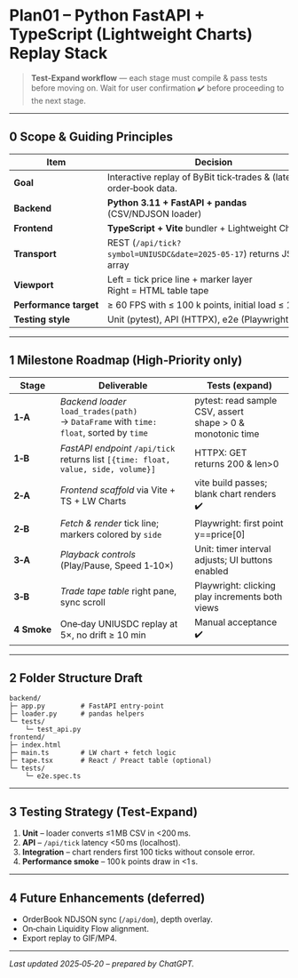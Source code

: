 # Plan01 – Python FastAPI + TypeScript (Lightweight Charts) Replay Stack

> **Test‑Expand workflow** — each stage must compile & pass tests before moving on. Wait for user confirmation ✔️ before proceeding to the next stage.

---

## 0 Scope & Guiding Principles

| Item                   | Decision                                                             |
| ---------------------- | -------------------------------------------------------------------- |
| **Goal**               | Interactive replay of ByBit tick‑trades & (later) order‑book data.   |
| **Backend**            | **Python 3.11 + FastAPI + pandas** (CSV/NDJSON loader)               |
| **Frontend**           | **TypeScript + Vite** bundler + Lightweight Charts v4                |
| **Transport**          | REST (`/api/tick?symbol=UNIUSDC&date=2025‑05‑17`) returns JSON array |
| **Viewport**           | Left = tick price line + marker layer<br>Right = HTML table tape     |
| **Performance target** | ≥ 60 FPS with ≤ 100 k points, initial load ≤ 1 s                     |
| **Testing style**      | Unit (pytest), API (HTTPX), e2e (Playwright)                         |

---

## 1 Milestone Roadmap (High‑Priority only)

| Stage       | Deliverable                                                                                | Tests (expand)                                             |
| ----------- | ------------------------------------------------------------------------------------------ | ---------------------------------------------------------- |
| **1‑A**     | *Backend loader*<br>`load_trades(path)` → `DataFrame` with `time: float`, sorted by `time` | pytest: read sample CSV, assert shape > 0 & monotonic time |
| **1‑B**     | *FastAPI endpoint* `/api/tick` returns list `[{time: float, value, side, volume}]`         | HTTPX: GET returns 200 & len>0                             |
| **2‑A**     | *Frontend scaffold* via Vite + TS + LW Charts                                              | vite build passes; blank chart renders ✔️                  |
| **2‑B**     | *Fetch & render* tick line; markers colored by `side`                                      | Playwright: first point y==price\[0]                       |
| **3‑A**     | *Playback controls* (Play/Pause, Speed 1‑10×)                                              | Unit: timer interval adjusts; UI buttons enabled           |
| **3‑B**     | *Trade tape table* right pane, sync scroll                                                 | Playwright: clicking play increments both views            |
| **4 Smoke** | One‑day UNIUSDC replay at 5×, no drift ≥ 10 min                                            | Manual acceptance ✔️                                       |

---

## 2 Folder Structure Draft

```
backend/
├─ app.py         # FastAPI entry‑point
├─ loader.py      # pandas helpers
└─ tests/
    └─ test_api.py
frontend/
├─ index.html
├─ main.ts        # LW chart + fetch logic
├─ tape.tsx       # React / Preact table (optional)
└─ tests/
    └─ e2e.spec.ts
```

---

## 3 Testing Strategy (Test‑Expand)

1. **Unit** – loader converts ≤1 MB CSV in <200 ms.
2. **API** – `/api/tick` latency <50 ms (localhost).
3. **Integration** – chart renders first 100 ticks without console error.
4. **Performance smoke** – 100 k points draw in <1 s.

---

## 4 Future Enhancements (deferred)

* OrderBook NDJSON sync (`/api/dom`), depth overlay.
* On‑chain Liquidity Flow alignment.
* Export replay to GIF/MP4.

---

*Last updated 2025‑05‑20 – prepared by ChatGPT.*
